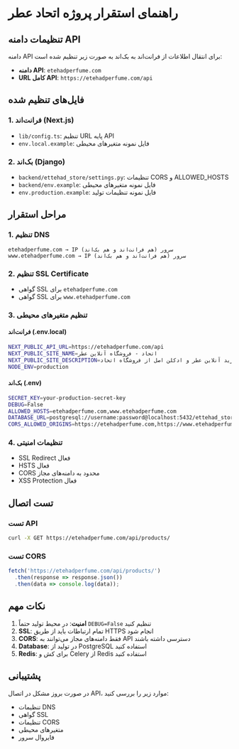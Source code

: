 # راهنمای استقرار پروژه اتحاد عطر

## تنظیمات دامنه API

دامنه API برای انتقال اطلاعات از فرانت‌اند به بک‌اند به صورت زیر تنظیم شده است:

- **دامنه API**: `etehadperfume.com`
- **URL کامل API**: `https://etehadperfume.com/api`

## فایل‌های تنظیم شده

### 1. فرانت‌اند (Next.js)
- `lib/config.ts`: تنظیم URL پایه API
- `env.local.example`: فایل نمونه متغیرهای محیطی

### 2. بک‌اند (Django)
- `backend/ettehad_store/settings.py`: تنظیمات CORS و ALLOWED_HOSTS
- `backend/env.example`: فایل نمونه متغیرهای محیطی
- `env.production.example`: فایل نمونه تنظیمات تولید

## مراحل استقرار

### 1. تنظیم DNS
```
etehadperfume.com → IP سرور (هم فرانت‌اند و هم بک‌اند)
www.etehadperfume.com → IP سرور (هم فرانت‌اند و هم بک‌اند)
```

### 2. تنظیم SSL Certificate
- گواهی SSL برای `etehadperfume.com`
- گواهی SSL برای `www.etehadperfume.com`

### 3. تنظیم متغیرهای محیطی

#### فرانت‌اند (.env.local)
```bash
NEXT_PUBLIC_API_URL=https://etehadperfume.com/api
NEXT_PUBLIC_SITE_NAME=اتحاد - فروشگاه آنلاین عطر
NEXT_PUBLIC_SITE_DESCRIPTION=خرید آنلاین عطر و ادکلن اصل از فروشگاه اتحاد
NODE_ENV=production
```

#### بک‌اند (.env)
```bash
SECRET_KEY=your-production-secret-key
DEBUG=False
ALLOWED_HOSTS=etehadperfume.com,www.etehadperfume.com
DATABASE_URL=postgresql://username:password@localhost:5432/ettehad_store
CORS_ALLOWED_ORIGINS=https://etehadperfume.com,https://www.etehadperfume.com
```

### 4. تنظیمات امنیتی
- SSL Redirect فعال
- HSTS فعال
- CORS محدود به دامنه‌های مجاز
- XSS Protection فعال

## تست اتصال

### تست API
```bash
curl -X GET https://etehadperfume.com/api/products/
```

### تست CORS
```javascript
fetch('https://etehadperfume.com/api/products/')
  .then(response => response.json())
  .then(data => console.log(data));
```

## نکات مهم

1. **امنیت**: در محیط تولید حتماً `DEBUG=False` تنظیم کنید
2. **SSL**: تمام ارتباطات باید از طریق HTTPS انجام شود
3. **CORS**: فقط دامنه‌های مجاز می‌توانند به API دسترسی داشته باشند
4. **Database**: در تولید از PostgreSQL استفاده کنید
5. **Redis**: برای کش و Celery از Redis استفاده کنید

## پشتیبانی

در صورت بروز مشکل در اتصال API، موارد زیر را بررسی کنید:
- تنظیمات DNS
- گواهی SSL
- تنظیمات CORS
- متغیرهای محیطی
- فایروال سرور
